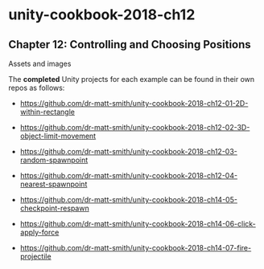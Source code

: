 # unity-cookbook-2018-ch12

## Chapter 12: Controlling and Choosing Positions

Assets and images

The **completed** Unity projects for each example can be found in their own repos as follows:

- https://github.com/dr-matt-smith/unity-cookbook-2018-ch12-01-2D-within-rectangle

- https://github.com/dr-matt-smith/unity-cookbook-2018-ch12-02-3D-object-limit-movement

- https://github.com/dr-matt-smith/unity-cookbook-2018-ch12-03-random-spawnpoint

- https://github.com/dr-matt-smith/unity-cookbook-2018-ch12-04-nearest-spawnpoint

- https://github.com/dr-matt-smith/unity-cookbook-2018-ch14-05-checkpoint-respawn

- https://github.com/dr-matt-smith/unity-cookbook-2018-ch14-06-click-apply-force

- https://github.com/dr-matt-smith/unity-cookbook-2018-ch14-07-fire-projectile

